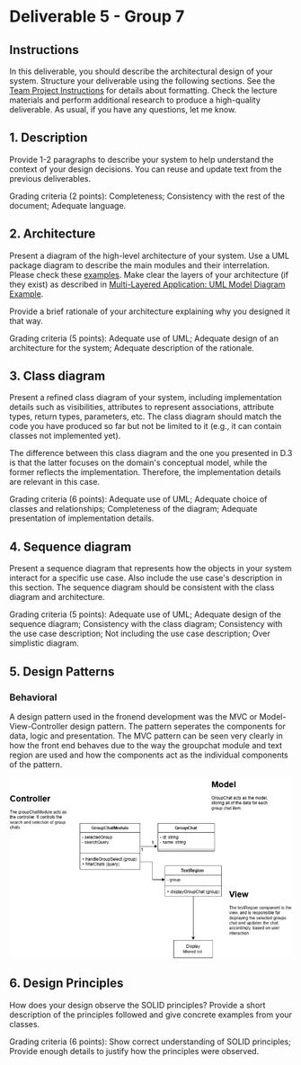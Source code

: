 # Deliverable 5 - Group 7

## Instructions
In this deliverable, you should describe the architectural design of your system. Structure your deliverable using the following sections. See the [Team Project Instructions](https://canvas.nau.edu/courses/29116/pages/team-project-%7C-overview) for details about formatting. Check the lecture materials and perform additional research to produce a high-quality deliverable. As usual, if you have any questions, let me know.

## 1. Description
Provide 1-2 paragraphs to describe your system to help understand the context of your design decisions. You can reuse and update text from the previous deliverables.

Grading criteria (2 points): Completeness; Consistency with the rest of the document; Adequate language.



## 2. Architecture
Present a diagram of the high-level architecture of your system. Use a UML package diagram to describe the main modules and their interrelation. Please check these [examples](https://www.uml-diagrams.org/package-diagrams-overview.html). Make clear the layers of your architecture (if they exist) as described in [Multi-Layered Application: UML Model Diagram Example](https://www.uml-diagrams.org/multi-layered-application-uml-model-diagram-example.html).

Provide a brief rationale of your architecture explaining why you designed it that way. 

Grading criteria (5 points): Adequate use of UML; Adequate design of an architecture for the system; Adequate description of the rationale.



## 3. Class diagram
Present a refined class diagram of your system, including implementation details such as visibilities, attributes to represent associations, attribute types, return types, parameters, etc. The class diagram should match the code you have produced so far but not be limited to it (e.g., it can contain classes not implemented yet). 

The difference between this class diagram and the one you presented in D.3 is that the latter focuses on the domain's conceptual model, while the former reflects the implementation. Therefore, the implementation details are relevant in this case. 

Grading criteria (6 points): Adequate use of UML; Adequate choice of classes and relationships; Completeness of the diagram; Adequate presentation of implementation details. 



## 4. Sequence diagram
Present a sequence diagram that represents how the objects in your system interact for a specific use case. Also include the use case's description in this section. The sequence diagram should be consistent with the class diagram and architecture. 

Grading criteria (5 points): Adequate use of UML; Adequate design of the sequence diagram; Consistency with the class diagram; Consistency with the use case description; Not including the use case description; Over simplistic diagram.



## 5. Design Patterns

### Behavioral
A design pattern used in the fronend development was the MVC or Model-View-Controller design pattern. The pattern seperates the components for data, logic and presentation. The MVC pattern can be seen very clearly in how the front end behaves due to the way the groupchat module and text region are used and how the components act as the individual components of the pattern. 

![Design pattern image MVC](res\jack_d5\designPatternD5MVC.drawio.png)



## 6. Design Principles
How does your design observe the SOLID principles? Provide a short description of the principles followed and give concrete examples from your classes. 

Grading criteria (6 points): Show correct understanding of SOLID principles; Provide enough details to justify how the principles were observed.


